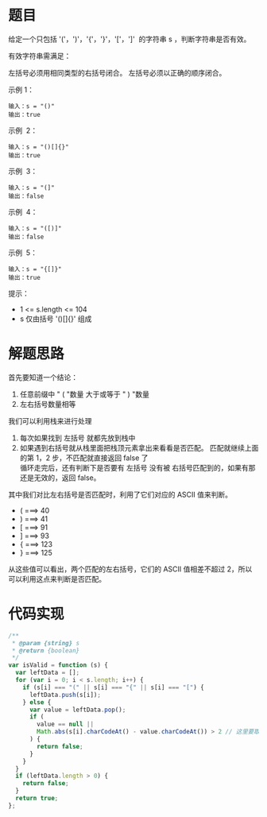 # 题目

给定一个只包括 '('，')'，'{'，'}'，'['，']'  的字符串 s ，判断字符串是否有效。

有效字符串需满足：

左括号必须用相同类型的右括号闭合。
左括号必须以正确的顺序闭合。

示例 1：

```
输入：s = "()"
输出：true
```

示例  2：

```
输入：s = "()[]{}"
输出：true
```

示例  3：

```
输入：s = "(]"
输出：false
```

示例  4：

```
输入：s = "([)]"
输出：false
```

示例  5：

```
输入：s = "{[]}"
输出：true
```

提示：

- 1 <= s.length <= 104
- s 仅由括号 '()[]{}' 组成

# 解题思路

首先要知道一个结论：

1. 任意前缀中 " ( "数量 大于或等于 " ) "数量
2. 左右括号数量相等

我们可以利用栈来进行处理

1. 每次如果找到 左括号 就都先放到栈中
2. 如果遇到右括号就从栈里面把栈顶元素拿出来看看是否匹配。
   匹配就继续上面的第 1，2 步，不匹配就直接返回 false 了  
   循环走完后，还有判断下是否要有 左括号 没有被 右括号匹配到的，如果有那还是无效的，返回 false。

其中我们对比左右括号是否匹配时，利用了它们对应的 ASCII 值来判断。

- ( ===> 40
- ) ===> 41
- [ ===> 91
- ] ===> 93
- { ===> 123
- } ===> 125

从这些值可以看出，两个匹配的左右括号，它们的 ASCII 值相差不超过 2，所以可以利用这点来判断是否匹配。

# 代码实现

```javascript
/**
 * @param {string} s
 * @return {boolean}
 */
var isValid = function (s) {
  var leftData = [];
  for (var i = 0; i < s.length; i++) {
    if (s[i] === "(" || s[i] === "{" || s[i] === "[") {
      leftData.push(s[i]);
    } else {
      var value = leftData.pop();
      if (
        value == null ||
        Math.abs(s[i].charCodeAt() - value.charCodeAt()) > 2 // 这里要取绝对值，因为例如像 ) 和 {  这样的 小值-大值  的时候，进行计算时结果是一个负数。
      ) {
        return false;
      }
    }
  }
  if (leftData.length > 0) {
    return false;
  }
  return true;
};
```
